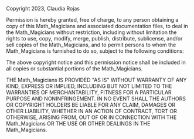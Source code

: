 Copyright 2023, Claudia Rojas

Permission is hereby granted, free of charge, to any person obtaining a copy of this Math_Magicians and associated documentation files, to deal in the Math_Magicians without restriction, including without limitation the rights to use, copy, modify, merge, publish, distribute, sublicense, and/or sell copies of the Math_Magicians, and to permit persons to whom the Math_Magicians is furnished to do so, subject to the following conditions:

The above copyright notice and this permission notice shall be included in all copies or substantial portions of the Math_Magicians.

THE Math_Magicians IS PROVIDED "AS IS" WITHOUT WARRANTY OF ANY KIND, EXPRESS OR IMPLIED, INCLUDING BUT NOT LIMITED TO THE WARRANTIES OF MERCHANTABILITY, FITNESS FOR A PARTICULAR PURPOSE AND NONINFRINGEMENT. IN NO EVENT SHALL THE AUTHORS OR COPYRIGHT HOLDERS BE LIABLE FOR ANY CLAIM, DAMAGES OR OTHER LIABILITY, WHETHER IN AN ACTION OF CONTRACT, TORT OR OTHERWISE, ARISING FROM, OUT OF OR IN CONNECTION WITH THE Math_Magicians OR THE USE OR OTHER DEALINGS IN THE Math_Magicians.